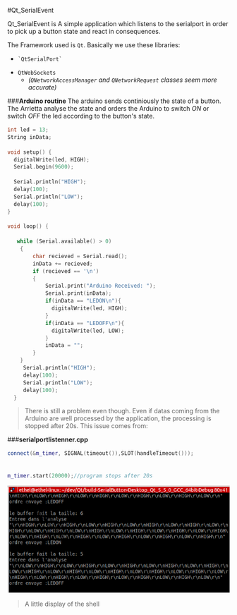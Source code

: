 
#Qt_SerialEvent

Qt_SerialEvent is A simple application which listens to the serialport in order to pick up a button state and react in consequences. 

The Framework used is `Qt`. 
Basically we use these libraries:
+     `QtSerialPort`
+ `QtWebSockets`
	+  _(`QNetworkAccessManager` and `QNetworkRequest` classes seem more accurate)_ 

###**Arduino routine**
The arduino sends continiously the state of a button.
The Arrietta analyse the state and orders the Arduino to switch _ON_ or switch _OFF_ the led according to the button's state.

```C
int led = 13;
String inData;

void setup() {
  digitalWrite(led, HIGH);
  Serial.begin(9600);
  
  Serial.println("HIGH");
  delay(100);
  Serial.println("LOW");
  delay(100);
}

void loop() {

   while (Serial.available() > 0)
    {
        char recieved = Serial.read();
        inData += recieved; 
        if (recieved == '\n')
        {
            Serial.print("Arduino Received: ");
            Serial.print(inData);
            if(inData == "LEDON\n"){
              digitalWrite(led, HIGH);
            }  
            if(inData == "LEDOFF\n"){
              digitalWrite(led, LOW);
            }
            inData = "";
        }
    }
     Serial.println("HIGH");
     delay(100);
     Serial.println("LOW");
     delay(100);
  }

```
>There is still a problem even though. Even if datas coming from the Arduino are well processed by the application, the processing is stopped after 20s. This issue comes from:

###**serialportlistenner.cpp**
```cpp
connect(&m_timer, SIGNAL(timeout()),SLOT(handleTimeout()));


m_timer.start(20000);//program stops after 20s
```

![image2](https://github.com/eiithel/Qt_SerialEvent/blob/master/Images/Qt_pro2.png)
> A little display of the shell

